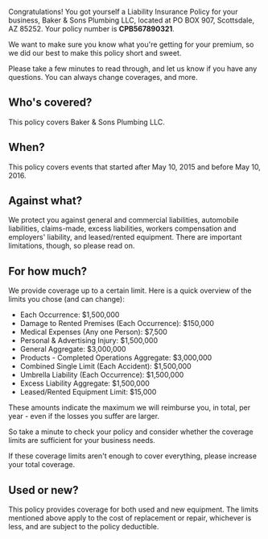 Congratulations! You got yourself a Liability Insurance Policy for your business, Baker & Sons Plumbing LLC, located at PO BOX 907, Scottsdale, AZ 85252. Your policy number is **CPB567890321**.

We want to make sure you know what you're getting for your premium, so we did our best to make this policy short and sweet.

Please take a few minutes to read through, and let us know if you have any questions. You can always change coverages, and more.

## Who's covered?
This policy covers Baker & Sons Plumbing LLC.

## When?
This policy covers events that started after May 10, 2015 and before May 10, 2016.

## Against what?
We protect you against general and commercial liabilities, automobile liabilities, claims-made, excess liabilities, workers compensation and employers' liability, and leased/rented equipment. There are important limitations, though, so please read on.

## For how much?
We provide coverage up to a certain limit. Here is a quick overview of the limits you chose (and can change):

- Each Occurrence: $1,500,000
- Damage to Rented Premises (Each Occurrence): $150,000
- Medical Expenses (Any one Person): $7,500
- Personal & Advertising Injury: $1,500,000
- General Aggregate: $3,000,000
- Products - Completed Operations Aggregate: $3,000,000
- Combined Single Limit (Each Accident): $1,500,000
- Umbrella Liability (Each Occurrence): $1,500,000
- Excess Liability Aggregate: $1,500,000
- Leased/Rented Equipment Limit: $15,000

These amounts indicate the maximum we will reimburse you, in total, per year - even if the losses you suffer are larger.

So take a minute to check your policy and consider whether the coverage limits are sufficient for your business needs.

If these coverage limits aren't enough to cover everything, please increase your total coverage.

## Used or new?
This policy provides coverage for both used and new equipment. The limits mentioned above apply to the cost of replacement or repair, whichever is less, and are subject to the policy deductible.